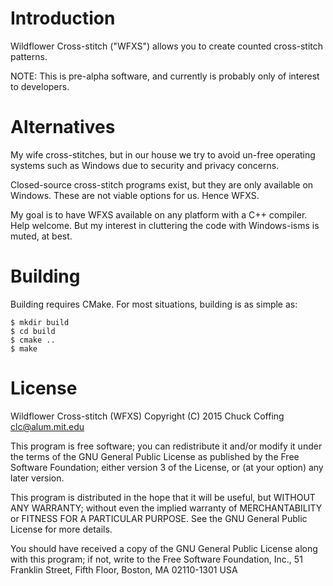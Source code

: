 # Introduction

Wildflower Cross-stitch ("WFXS") allows you to create counted cross-stitch
patterns.

NOTE: This is pre-alpha software, and currently is probably only of interest to
developers.

# Alternatives

My wife cross-stitches, but in our house we try to avoid un-free operating
systems such as Windows due to security and privacy concerns.

Closed-source cross-stitch programs exist, but they are only available on
Windows.  These are not viable options for us.  Hence WFXS.

My goal is to have WFXS available on any platform with a C++ compiler.  Help
welcome.  But my interest in cluttering the code with Windows-isms is muted, at
best.

# Building

Building requires CMake.  For most situations, building is as simple as:

    $ mkdir build
    $ cd build
    $ cmake ..
    $ make

# License

Wildflower Cross-stitch (WFXS)
Copyright (C) 2015 Chuck Coffing <clc@alum.mit.edu>

This program is free software; you can redistribute it and/or modify it under
the terms of the GNU General Public License as published by the Free Software
Foundation; either version 3 of the License, or (at your option) any later
version.

This program is distributed in the hope that it will be useful, but WITHOUT ANY
WARRANTY; without even the implied warranty of MERCHANTABILITY or FITNESS FOR A
PARTICULAR PURPOSE.  See the GNU General Public License for more details.

You should have received a copy of the GNU General Public License along with
this program; if not, write to the Free Software Foundation, Inc., 51 Franklin
Street, Fifth Floor, Boston, MA 02110-1301  USA
